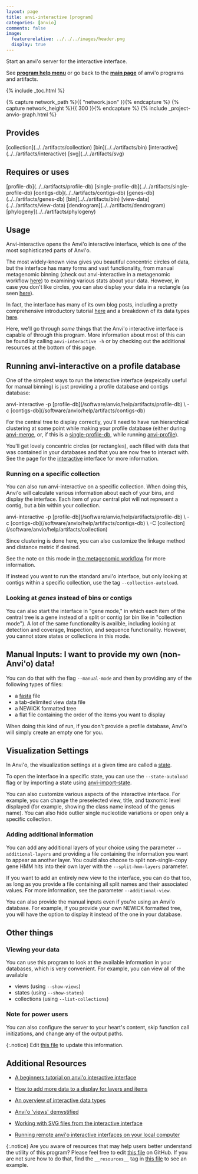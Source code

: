 ```yaml
---
layout: page
title: anvi-interactive [program]
categories: [anvio]
comments: false
image:
  featurerelative: ../../../images/header.png
  display: true
---
```


Start an anvi&#39;o server for the interactive interface.

See **[program help menu](../../../vignette#anvi-interactive)** or go back to the **[main page](../../)** of anvi'o programs and artifacts.


{% include _toc.html %}
<div id="svg" class="subnetwork"></div>
{% capture network_path %}{{ "network.json" }}{% endcapture %}
{% capture network_height %}{{ 300 }}{% endcapture %}
{% include _project-anvio-graph.html %}


## Provides

<p style="text-align: left" markdown="1"><span class="artifact-p">[collection](../../artifacts/collection)</span> <span class="artifact-p">[bin](../../artifacts/bin)</span> <span class="artifact-p">[interactive](../../artifacts/interactive)</span> <span class="artifact-p">[svg](../../artifacts/svg)</span></p>

## Requires or uses

<p style="text-align: left" markdown="1"><span class="artifact-r">[profile-db](../../artifacts/profile-db)</span> <span class="artifact-r">[single-profile-db](../../artifacts/single-profile-db)</span> <span class="artifact-r">[contigs-db](../../artifacts/contigs-db)</span> <span class="artifact-r">[genes-db](../../artifacts/genes-db)</span> <span class="artifact-r">[bin](../../artifacts/bin)</span> <span class="artifact-r">[view-data](../../artifacts/view-data)</span> <span class="artifact-r">[dendrogram](../../artifacts/dendrogram)</span> <span class="artifact-r">[phylogeny](../../artifacts/phylogeny)</span></p>

## Usage


Anvi-interactive opens the Anvi'o interactive interface, which is one of the most sophisticated parts of Anvi'o. 

The most widely-known view gives you beautiful concentric circles of data, but the interface has many forms and vast functionality, from manual metagenomic binning (check out anvi-interactive in a metagenomic workflow [here](http://merenlab.org/2016/06/22/anvio-tutorial-v2/#anvi-interactive)) to examining various stats about your data. However, in case you don't like circles, you can also display your data in a rectangle (as seen [here](http://merenlab.org/tutorials/interactive-interface/#lets-go-all-corners)). 

In fact, the interface has many of its own blog posts, including a pretty comprehensive introductory tutorial [here](http://merenlab.org/tutorials/interactive-interface/) and a breakdown of its data types  [here](http://merenlab.org/2016/02/27/the-anvio-interactive-interface/). 

Here, we'll go through *some* things that the Anvi'o interactive interface is capable of through this program. More information about most of this can be found by calling `anvi-interactive -h` or by checking out the additional resources at the bottom of this page. 

## Running anvi-interactive on a profile database

One of the simplest ways to run the interactive interface (espeically useful for manual binning) is just providing a profile database and contigs database:

<div class="codeblock" markdown="1">
anvi&#45;interactive &#45;p <span class="artifact&#45;n">[profile&#45;db](/software/anvio/help/artifacts/profile&#45;db)</span> \ 
                &#45;c <span class="artifact&#45;n">[contigs&#45;db](/software/anvio/help/artifacts/contigs&#45;db)</span>
</div>

For the central tree to display correctly, you'll need to have run hierarchical clustering at some point while making your profile database (either during <span class="artifact-n">[anvi-merge](/software/anvio/help/programs/anvi-merge)</span>, or, if this is a <span class="artifact-n">[single-profile-db](/software/anvio/help/artifacts/single-profile-db)</span>, while running <span class="artifact-n">[anvi-profile](/software/anvio/help/programs/anvi-profile)</span>). 

You'll get lovely concentric circles (or rectangles), each filled with data that was contained in your databases and that you are now free to interact with. See the page for the <span class="artifact-n">[interactive](/software/anvio/help/artifacts/interactive)</span> interface for more information. 

### Running on a specific collection 

You can also run anvi-interactive on a specific collection. When doing this, Anvi'o will calculate various information about each of your bins, and display the interface. Each item of your central plot will not represent a contig, but a bin within your collection. 

<div class="codeblock" markdown="1">
anvi&#45;interactive &#45;p <span class="artifact&#45;n">[profile&#45;db](/software/anvio/help/artifacts/profile&#45;db)</span> \ 
                &#45;c <span class="artifact&#45;n">[contigs&#45;db](/software/anvio/help/artifacts/contigs&#45;db)</span> \
                &#45;C <span class="artifact&#45;n">[collection](/software/anvio/help/artifacts/collection)</span>
</div>

Since clustering is done here, you can also customize the linkage method and distance metric if desired.

See the note on this mode in [the metagenomic workflow](http://merenlab.org/2016/06/22/anvio-tutorial-v2/#anvi-interactive) for more information. 

If instead you want to run the standard anvi'o interface, but only looking at contigs within a specific collection, use the tag `--collection-autoload`. 

### Looking at *genes* instead of bins or contigs

You can also start the interface in "gene mode," in which each item of the central tree is a gene instead of a split or contig (or bin like in "collection mode"). A lot of the same functionality is availble, including looking at detection and coverage, Inspection, and sequence functionality. However, you cannot store states or collections in this mode. 

## Manual Inputs: I want to provide my own (non-Anvi'o) data!

You can do that with the flag `--manual-mode` and then by providing any of the following types of files: 

- a <span class="artifact-n">[fasta](/software/anvio/help/artifacts/fasta)</span> file
- a tab-delimited view data file
- a NEWICK formatted tree
- a flat file containing the order of the items you want to display

When doing this kind of run, if you don't provide a profile database, Anvi'o will simply create an empty one for you. 

## Visualization Settings

In Anvi'o, the visualization settings at a given time are called a <span class="artifact-n">[state](/software/anvio/help/artifacts/state)</span>. 

To open the interface in a specific state, you can use the `--state-autoload` flag or by importing a state using <span class="artifact-n">[anvi-import-state](/software/anvio/help/programs/anvi-import-state)</span>. 

You can also customize various aspects of the interactive interface. For example, you can change the preselected view, title, and taxnomic level displayed (for example, showing the class name instead of the genus name). You can also hide outlier single nucleotide variations or open only a specific collection. 

### Adding additional information 

You can add any additional layers of your choice using the parameter `--additional-layers` and providing a file containing the information you want to appear as another layer. You could also choose to split non-single-copy gene HMM hits into their own layer with the `--split-hmm-layers` parameter. 

If you want to add an entirely new view to the interface, you can do that too, as long as you provide a file containing all split names and their associated values. For more information, see the parameter `--additional-view`. 

You can also provide the manual inputs even if you're using an Anvi'o database. For example, if you provide your own NEWICK formatted tree, you will have the option to display it instead of the one in your database. 

## Other things 

### Viewing your data

You can use this program to look at the available information in your databases, which is very convenient. For example, you can view all of the available

- views (using `--show-views`)
- states (using `--show-states`)
- collections (using `--list-collections`)

### Note for power users 

You can also configure the server to your heart's content, skip function call initizations, and change any of the output paths. 


{:.notice}
Edit [this file](https://github.com/merenlab/anvio/tree/master/anvio/docs/programs/anvi-interactive.md) to update this information.


## Additional Resources


* [A beginners tutorial on anvi&#39;o interactive interface](http://merenlab.org/tutorials/interactive-interface/)

* [How to add more data to a display for layers and items](http://merenlab.org/2017/12/11/additional-data-tables/)

* [An overview of interactive data types](http://merenlab.org/2016/02/27/the-anvio-interactive-interface/)

* [Anvi&#39;o &#39;views&#39; demystified](http://merenlab.org/2017/05/08/anvio-views/)

* [Working with SVG files from the interactive interface](http://merenlab.org/2016/10/27/high-resolution-figures/)

* [Running remote anvi&#39;o interactive interfaces on your local computer](http://merenlab.org/2018/03/07/working-with-remote-interative/)


{:.notice}
Are you aware of resources that may help users better understand the utility of this program? Please feel free to edit [this file](https://github.com/merenlab/anvio/tree/master/bin/anvi-interactive) on GitHub. If you are not sure how to do that, find the `__resources__` tag in [this file](https://github.com/merenlab/anvio/blob/master/bin/anvi-interactive) to see an example.
